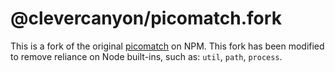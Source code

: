 # @clevercanyon/picomatch.fork

This is a fork of the original [picomatch](https://www.npmjs.com/package/picomatch) on NPM. This fork has been modified to remove reliance on Node built-ins, such as: `util`, `path`, `process`.
